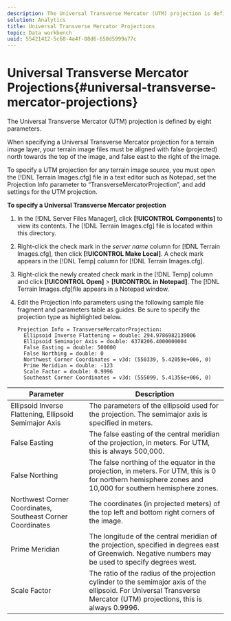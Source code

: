 ```yaml
---
description: The Universal Transverse Mercator (UTM) projection is defined by eight parameters.
solution: Analytics
title: Universal Transverse Mercator Projections
topic: Data workbench
uuid: 55421412-5c68-4a4f-88d6-650d5999a77c
---
```


# Universal Transverse Mercator Projections{#universal-transverse-mercator-projections}

The Universal Transverse Mercator (UTM) projection is defined by eight parameters.

 When specifying a Universal Transverse Mercator projection for a terrain image layer, your terrain image files must be aligned with false (projected) north towards the top of the image, and false east to the right of the image.

To specify a UTM projection for any terrain image source, you must open the [!DNL Terrain Images.cfg] file in a text editor such as Notepad, set the Projection Info parameter to “TransverseMercatorProjection”, and add settings for the UTM projection.

**To specify a Universal Transverse Mercator projection**

1. In the [!DNL Server Files Manager], click **[!UICONTROL Components]** to view its contents. The [!DNL Terrain Images.cfg] file is located within this directory. 

1. Right-click the check mark in the *server name* column for [!DNL Terrain Images.cfg], then click **[!UICONTROL Make Local]**. A check mark appears in the [!DNL Temp] column for [!DNL Terrain Images.cfg]. 

1. Right-click the newly created check mark in the [!DNL Temp] column and click **[!UICONTROL Open]** > **[!UICONTROL in Notepad]**. The [!DNL Terrain Images.cfg]file appears in a Notepad window. 

1. Edit the Projection Info parameters using the following sample file fragment and parameters table as guides. Be sure to specify the projection type as highlighted below. 

   ```
   Projection Info = TransverseMercatorProjection:
     Ellipsoid Inverse Flattening = double: 294.9786982139006
     Ellipsoid Semimajor Axis = double: 6378206.4000000004
     False Easting = double: 500000
     False Northing = double: 0
     Northwest Corner Coordinates = v3d: (550339, 5.42059e+006, 0)
     Prime Meridian = double: -123
     Scale Factor = double: 0.9996
     Southeast Corner Coordinates = v3d: (555099, 5.41356e+006, 0)
   ```

|  Parameter  | Description  |
|---|---|
|  Ellipsoid Inverse Flattening, Ellipsoid Semimajor Axis  | The parameters of the ellipsoid used for the projection. The semimajor axis is specified in meters.  |
|  False Easting  | The false easting of the central meridian of the projection, in meters. For UTM, this is always 500,000.  |
|  False Northing  | The false northing of the equator in the projection, in meters. For UTM, this is 0 for northern hemisphere zones and 10,000 for southern hemisphere zones.  |
|  Northwest Corner Coordinates, Southeast Corner Coordinates  | The coordinates (in projected meters) of the top left and bottom right corners of the image.  |
|  Prime Meridian  | The longitude of the central meridian of the projection, specified in degrees east of Greenwich. Negative numbers may be used to specify degrees west.  |
|  Scale Factor  | The ratio of the radius of the projection cylinder to the semimajor axis of the ellipsoid. For Universal Transverse Mercator (UTM) projections, this is always 0.9996.  |

